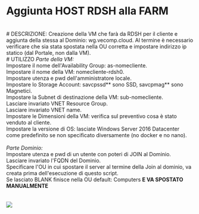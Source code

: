 # Aggiunta HOST RDSH alla FARM
<br>
# DESCRIZIONE:
Creazione della VM che farà da RDSH per il cliente e aggiunta della stessa al Dominio: wg.vecomp.cloud. 
Al termine è necessario verificare che sia stata spostata nella OU corretta e impostare indirizzo ip statico (dal Portale, non dalla VM).
<br>
# UTILIZZO
<i>Parte della VM:</i>
<br>
Impostare il nome dell'Availability Group: as-nomecliente.<br>
Impostare il nome della VM: nomecliente-rdsh0.<br>
Impostare utenza e pwd dell'amministratore locale.<br>
Impostare lo Storage Account: savcpssd** sono SSD, savcpmag** sono Magnetici.<br>
Impostare la Subnet di destinazione della VM: sub-nomecliente.<br>
Lasciare invariato VNET Resource Group.<br>
Lasciare invariato VNET name.<br>
Impostare le Dimensioni della VM: verifica sul preventivo cosa è stato venduto al cliente.<br>
Impostare la versione di OS: lasciate Windows Server 2016 Datacenter come predefinito se non specificato diversamente (no docker e no nano).<br>
<br>
<i>Parte Dominio:</i>
<br>
Impostare utenza e pwd di un utente con poteri di JOIN al Dominio.<br>
Lasciare invariato l'FQDN del Dominio.<br>
Specificare l'OU in cui spostare il server al termine della Join al dominio, va creata prima dell'esecuzione di questo script.<br>
Se lasciato BLANK finisce nella OU default: Computers <b>E VA SPOSTATO MANUALMENTE</b><br>
<br>
<br>
<a href="https://portal.azure.com/#create/Microsoft.Template/uri/https%3A%2F%2Fraw.githubusercontent.com%2Fragedrk%2FAzureRM%2Fmaster%2FDEVRDSFARM%2FRDSH%2Fazuredeploy.json" target="_blank">
    <img src="http://azuredeploy.net/deploybutton.png"/>
</a>
